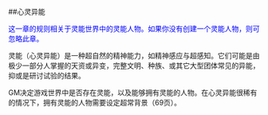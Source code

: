 
##心灵异能

<font color="blue">这一章的规则相关于灵能世界中的灵能人物。如果你没有创建一个灵能人物，则可忽略此章。</font>

灵能（心灵异能）是一种超自然的精神能力，如精神感应与超感知。它们可能是由极少一部分人掌握的天资或异变，完整文明、种族、或其它大型团体常见的异能，抑或是研讨试验的结果。

GM决定游戏世界中是否存在灵能，以及能够拥有灵能的人物。在心灵异能很稀有的情况下，拥有灵能的人物需要设定超常背景（69页）。
